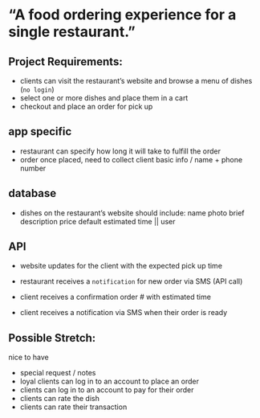 # “A food ordering experience for a single restaurant.”


## Project Requirements:

- clients can visit the restaurant’s website and browse a menu of dishes (`no login`)
- select one or more dishes and place them in a cart
- checkout and place an order for pick up

## app specific
- restaurant can specify how long it will take to fulfill the order
- order once placed, need to collect client basic info / name + phone number

## database
- dishes on the restaurant’s website should include:
  name
  photo
  brief description
  price
  default estimated time || user

## API
- website updates for the client with the expected pick up time
- restaurant receives a `notification` for new order via SMS (API call)

- client receives a confirmation order # with estimated time
- client receives a notification via SMS when their order is ready


## Possible Stretch:

nice to have
- special request  / notes
- loyal clients can log in to an account to place an order
- clients can log in to an account to pay for their order
- clients can rate the dish
- clients can rate their transaction

